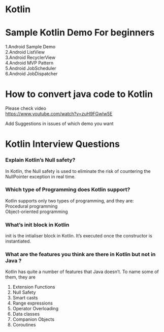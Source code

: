# Kotlin
# Sample Kotlin Demo For beginners<br>
1.Android Sample Demo <br>
2.Android ListView<br>
3.Android RecyclerView<br>
4.Android MVP Pattern<br>
5.Android JobScheduler <br>
6.Android JobDispatcher
# How to convert java code to Kotlin 
Please check video <br>
https://www.youtube.com/watch?v=zuH9FGwIw5E

Add Suggestions in issues of which demo you want 


# Kotlin Interview Questions  <br>

### Explain Kotlin’s Null safety? 
In Kotlin, the Null safety is used to eliminate the risk of countering the NullPointer exception in real time. <br>

### Which type of Programming does Kotlin support? 
Kotlin supports only two types of programming, and they are: <br>
Procedural programming <br>
Object-oriented programming <br>

### What’s init block in Kotlin
init is the intialiser block in Kotlin. It’s executed once the constructor is instantiated.

### What are the features you think are there in Kotlin but not in Java ?
Kotlin has quite a number of features that Java doesn’t. To name some of them, they are

1. Extension Functions
2. Null Safety
3. Smart casts
4. Range expressions
5. Operator Overloading
6. Data classes
7. Companion Objects
8. Coroutines


